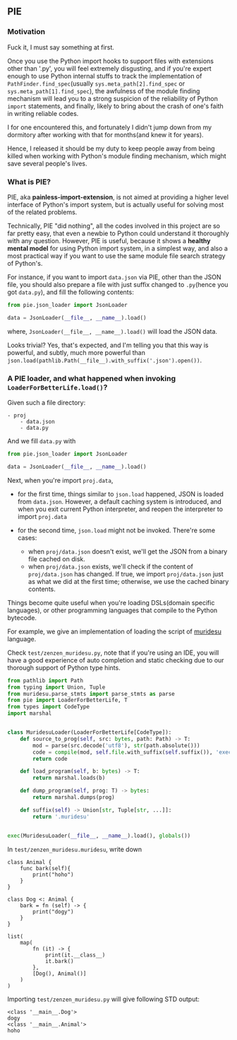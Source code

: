 ## PIE

### Motivation

Fuck it, I must say something at first.

Once you use the Python import hooks to support files with extensions other than '.py',
you will feel extremely disgusting, and if you're expert enough to use Python internal stuffs
to track the implementation of `PathFinder.find_spec`(usually `sys.meta_path[2].find_spec` or  `sys.meta_path[1].find_spec`),
the awfulness of the module finding mechanism will lead you to a strong suspicion of the reliability of Python `import` statements,
and finally, likely to bring about the crash of one's faith in writing reliable codes.

I for one encountered this, and fortunately I didn't jump down from my dormitory after working with that for months(and knew it for years).

Hence, I released it should be my duty to keep people away from being killed when working with Python's module finding mechanism,
which might save several people's lives.


### What is PIE?

PIE, aka **painless-import-extension**, is not aimed at providing a higher level interface of Python's
import system, but is actually useful for solving most of the related problems.

Technically, PIE "did nothing", all the codes involved in this project are so far pretty easy,
that even a newbie to Python could understand it thoroughly with any question. However,
PIE is useful, because it shows a **healthy mental model** for using Python import system,
in a simplest way, and also a most practical way if you want to use the same module file search strategy of Python's.

For instance, if you want to import `data.json` via PIE, other than the JSON file,
you should also prepare a file with just suffix changed to `.py`(hence you got `data.py`), and
fill the following contents:

```python
from pie.json_loader import JsonLoader

data = JsonLoader(__file__, __name__).load()
```

where, `JsonLoader(__file__, __name__).load()` will load the JSON data.

Looks trivial? Yes, that's expected, and I'm telling you that this way is powerful,
and subtly, much more powerful than `json.load(pathlib.Path(__file__).with_suffix('.json').open())`.

### A PIE loader, and what happened when invoking `LoaderForBetterLife.load()`?

Given such a file directory:

```
- proj
    - data.json
    - data.py
```

And we fill `data.py` with 

```python
from pie.json_loader import JsonLoader

data = JsonLoader(__file__, __name__).load()
```

Next, when you're import `proj.data`,

- for the first time,
  things similar to `json.load` happened, JSON is loaded from `data.json`.
  However, a default caching system is introduced, and when you exit
  current Python interpreter, and reopen the interpreter to import
  `proj.data`

- for the second time, `json.load` might not be invoked.
    There're some cases:
    - when `proj/data.json` doesn't exist, we'll get the JSON
      from a binary file cached on disk.
    - when `proj/data.json` exists, we'll check if the content
      of `proj/data.json` has changed. If true, we import `proj/data.json`
      just as what we did at the first time; otherwise, we use the cached
      binary contents.

Things become quite useful when you're loading DSLs(domain specific languages),
or other programming languages that compile to the Python bytecode.

For example, we give an implementation of loading the script of [muridesu](https://github.com/LanguageAsGarbage/muridesu-lang) language.

Check `test/zenzen_muridesu.py`, note that if you're using an IDE,
you will have a good experience of auto completion and static checking
due to our thorough support of Python type hints.

```python
from pathlib import Path
from typing import Union, Tuple
from muridesu.parse_stmts import parse_stmts as parse
from pie import LoaderForBetterLife, T
from types import CodeType
import marshal


class MuridesuLoader(LoaderForBetterLife[CodeType]):
    def source_to_prog(self, src: bytes, path: Path) -> T:
        mod = parse(src.decode('utf8'), str(path.absolute()))
        code = compile(mod, self.file.with_suffix(self.suffix()), 'exec')
        return code

    def load_program(self, b: bytes) -> T:
        return marshal.loads(b)

    def dump_program(self, prog: T) -> bytes:
        return marshal.dumps(prog)

    def suffix(self) -> Union[str, Tuple[str, ...]]:
        return '.muridesu'


exec(MuridesuLoader(__file__, __name__).load(), globals())
```

In `test/zenzen_muridesu.muridesu`, write down
```
class Animal {
    func bark(self){
        print("hoho")
    }
}

class Dog <: Animal {
    bark = fn (self) -> {
        print("dogy")
    }
}

list(
    map(
        fn (it) -> {
            print(it.__class__)
            it.bark()
        },
        [Dog(), Animal()]
    )
)
```

Importing `test/zenzen_muridesu.py` will give following STD output:

```
<class '__main__.Dog'>
dogy
<class '__main__.Animal'>
hoho
```
